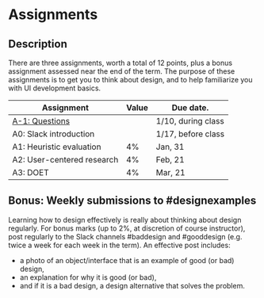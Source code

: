 # Assignments

## Description
There are three assignments, worth a total of 12 points, plus a bonus assignment assessed near the end of the term. The purpose of these assignments is to get you to think about design, and to help familiarize you with UI development basics.

<!-- Assignments are to be completed individually. You may speak to your classmates about the ideas, but are not allowed to use one another's writing or to share code. -->

| Assignment                | Value | Due date.          |
|---------------------------|-------| -------------------|
| [A-1: Questions](#!pages/assignment-1.md)            |       | 1/10, during class |
| A0: Slack introduction    |       | 1/17, before class |
| A1: Heuristic evaluation  | 4%    | Jan, 31            |
| A2: User-centered research| 4%    | Feb, 21            |
| A3: DOET                  | 4%    | Mar, 21            |



## Bonus: Weekly submissions to #designexamples
Learning how to design effectively is really about thinking about design regularly. For bonus marks (up to 2%, at discretion of course instructor), post regularly to the Slack channels #baddesign and #gooddesign (e.g. twice a week for each week in the term). An effective post includes:
- a photo of an object/interface that is an example of good (or bad) design,
- an explanation for why it is good (or bad),
- and if it is a bad design, a design alternative that solves the problem.